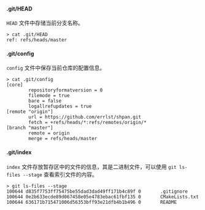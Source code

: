 #### .git/HEAD

`HEAD` 文件中存储当前分支名称。

```shell
> cat .git/HEAD
ref: refs/heads/master
```

#### .git/config

`config` 文件中保存当前仓库的配置信息。

```shell
> cat .git/config
[core]
        repositoryformatversion = 0
        filemode = true
        bare = false
        logallrefupdates = true
[remote "origin"]
        url = https://github.com/errlst/shpan.git
        fetch = +refs/heads/*:refs/remotes/origin/*
[branch "master"]
        remote = origin
        merge = refs/heads/master
```

#### .git/index

`index` 文件存放暂存区中的文件的信息，其是二进制文件，可以使用 `git ls-files --stage` 查看索引文件的内容。

```shell
> git ls-files --stage
100644 d835f7753ff75475be55dad3dad49ff171b4c89f 0       .gitignore
100644 0e2b633ecde89d067458e05e4783ebac61fbf135 0       CMakeLists.txt
100644 636171b715471006d56353bff93e21dfb4b1b496 0       README
```

